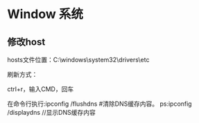 # Window 系统



## 修改host

hosts文件位置：C:\windows\system32\drivers\etc

刷新方式：

ctrl+r，输入CMD，回车

在命令行执行:ipconfig /flushdns   #清除DNS缓存内容。
ps:ipconfig /displaydns  //显示DNS缓存内容